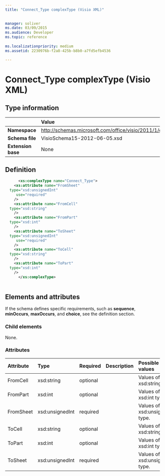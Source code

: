 ```yaml
---
title: "Connect_Type complexType (Visio XML)"
 
 
manager: soliver
ms.date: 03/09/2015
ms.audience: Developer
ms.topic: reference
 
ms.localizationpriority: medium
ms.assetid: 2230976b-f2a8-425b-b8b0-a7fd5efb4536

---
```


# Connect_Type complexType (Visio XML)

## Type information

||Value |
|:-----|:-----|
|**Namespace** <br/> |http://schemas.microsoft.com/office/visio/2011/1/core  <br/> |
|**Schema file** <br/> |VisioSchema15-2012-06-05.xsd  <br/> |
|**Extension base** <br/> |None  <br/> |
   
## Definition

```XML
      <xs:complexType name="Connect_Type">
    <xs:attribute name="FromSheet"
  type="xsd:unsignedInt"
     use="required"
    />
    <xs:attribute name="FromCell"
  type="xsd:string"
    />
    <xs:attribute name="FromPart"
  type="xsd:int"
    />
    <xs:attribute name="ToSheet"
  type="xsd:unsignedInt"
     use="required"
    />
    <xs:attribute name="ToCell"
  type="xsd:string"
    />
    <xs:attribute name="ToPart"
  type="xsd:int"
    />
      </xs:complexType>
      
```

## Elements and attributes

If the schema defines specific requirements, such as **sequence**, **minOccurs**, **maxOccurs**, and **choice**, see the definition section. 
  
### Child elements

None.
  
### Attributes

|**Attribute**|**Type**|**Required**|**Description**|**Possible values**|
|:-----|:-----|:-----|:-----|:-----|
|FromCell  <br/> |xsd:string  <br/> |optional  <br/> ||Values of the xsd:string type. |
|FromPart  <br/> |xsd:int  <br/> |optional  <br/> ||Values of the xsd:int type. |
|FromSheet  <br/> |xsd:unsignedInt  <br/> |required  <br/> ||Values of the xsd:unsignedInt type. |
|ToCell  <br/> |xsd:string  <br/> |optional  <br/> ||Values of the xsd:string type. |
|ToPart  <br/> |xsd:int  <br/> |optional  <br/> ||Values of the xsd:int type. |
|ToSheet  <br/> |xsd:unsignedInt  <br/> |required  <br/> ||Values of the xsd:unsignedInt type. |
   

